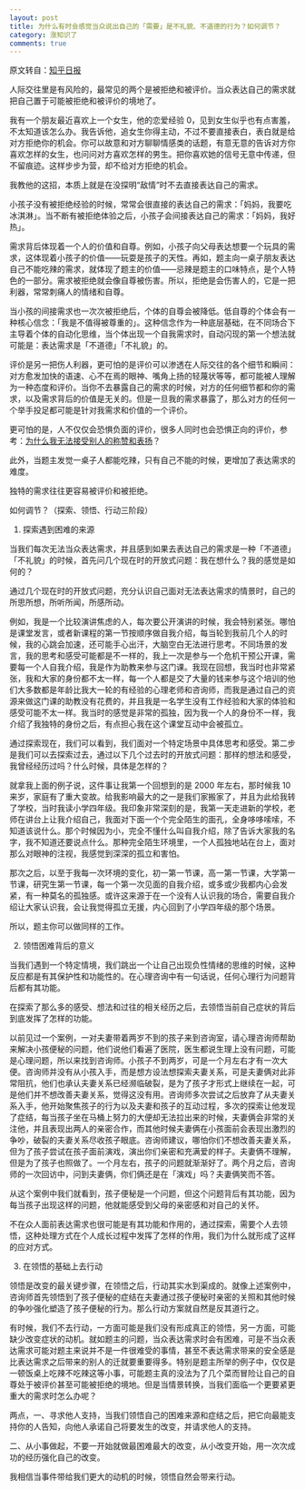 ```yaml
---
layout: post
title: 为什么有时会感觉当众说出自己的「需要」是不礼貌、不道德的行为？如何调节？
category: 涨知识了
comments: true
---
```


原文转自：[知乎日报](http://daily.zhihu.com/story/7117596)

人际交往里是有风险的，最常见的两个是被拒绝和被评价。当众表达自己的需求就把自己置于可能被拒绝和被评价的境地了。

我有一个朋友最近喜欢上一个女生，他的恋爱经验 0，见到女生似乎也有点害羞，不太知道该怎么办。我告诉他，追女生你得主动，不过不要直接表白，表白就是给对方拒绝你的机会。你可以故意和对方聊聊情感类的话题，有意无意的告诉对方你喜欢怎样的女生，也问问对方喜欢怎样的男生。把你喜欢她的信号无意中传递，但不留痕迹。这样步步为营，却不给对方拒绝的机会。

我教他的这招，本质上就是在没探明“敌情”时不去直接表达自己的需求。

小孩子没有被拒绝经验的时候，常常会很直接的表达自己的需求：「妈妈，我要吃冰淇淋」。当不断有被拒绝体验之后，小孩子会间接表达自己的需求：「妈妈，我好热」。

需求背后体现着一个人的价值和自尊。例如，小孩子向父母表达想要一个玩具的需求，这体现着小孩子的价值——玩耍是孩子的天性。再如，题主向一桌子朋友表达自己不能吃辣的需求，就体现了题主的价值——忌辣是题主的口味特点，是个人特色的一部分。需求被拒绝就会像自尊被伤害。所以，拒绝是会伤害人的，它是一把利器，常常刺痛人的情绪和自尊。

当小孩的间接需求也一次次被拒绝后，个体的自尊会被降低。低自尊的个体会有一种核心信念：「我是不值得被尊重的」。这种信念作为一种底层基础，在不同场合下主导着个体的自动化思维，当个体出现一个自我需求时，自动闪现的第一个想法就可能是：表达需求是「不道德」「不礼貌」的。

评价是另一把伤人利器，更可怕的是评价可以渗透在人际交往的各个细节和瞬间：对方愈发加快的语速、心不在焉的眼神、嘴角上扬的轻蔑状等等，都可能被人理解为一种态度和评价。当你不去暴露自己的需求的时候，对方的任何细节都和你的需求，以及需求背后的价值是无关的。但是一旦我的需求暴露了，那么对方的任何一个举手投足都可能是针对我需求和价值的一个评价。

更可怕的是，人不仅仅会恐惧负面的评价，很多人同时也会恐惧正向的评价，参考：[为什么我无法接受别人的称赞和表扬](http://www.zhihu.com/question/21534315/answer/25824471)？

此外，当题主发觉一桌子人都能吃辣，只有自己不能的时候，更增加了表达需求的难度。

独特的需求往往更容易被评价和被拒绝。

如何调节？（探索、领悟、行动三阶段）

1. 探索遇到困难的来源

当我们每次无法当众表达需求，并且感到如果去表达自己的需求是一种「不道德」「不礼貌」的时候，首先问几个现在时的开放式问题：我在想什么？我的感觉是如何的？

通过几个现在时的开放式问题，充分认识自己面对无法表达需求的情景时，自己的所思所想，所听所闻，所感所动。

例如，我是一个比较演讲焦虑的人，每次要公开演讲的时候，我会特别紧张。哪怕是课堂发言，或者新课程的第一节按顺序做自我介绍，每当轮到我前几个人的时候，我的心跳会加速，还可能手心出汗，大脑空白无法进行思考。不同场景的发言，我的思考和感受可能都是不一样的，我上一次是参与一个危机干预公开课，需要每一个人自我介绍，我是作为助教来参与这门课。我现在回想，我当时也非常紧张，我和大家的身份都不太一样，每一个人都是交了大量的钱来参与这个培训的他们大多数都是年龄比我大一轮的有经验的心理老师和咨询师，而我是通过自己的资源来做这门课的助教没有花费的，并且我是一名学生没有工作经验和大家的体验和感受可能不太一样。我当时的感觉是非常的孤独，因为我一个人的身份不一样，我介绍了我独特的身份之后，有点担心我在这个课堂互动中会被孤立。

通过探索现在，我们可以看到，我们面对一个特定场景中具体思考和感受。第二步是我们可以去探索过去，通过以下几个过去时的开放式问题：那样的想法和感受，我曾经经历过吗？什么时候，具体是怎样的？

就拿我上面的例子说，这件事让我第一个回想到的是 2000 年左右，那时候我 10 来岁，家庭有了重大变故。给我影响最大的之一是我们家搬家了，并且为此给我转了学校，当时我读小学四年级。我印象非常深刻的是，我第一天走进新的学校，老师在讲台上让我介绍自己，我面对下面一个个完全陌生的面孔，全身哆哆嗦嗦，不知道该说什么。那个时候因为小，完全不懂什么叫自我介绍，除了告诉大家我的名字，我不知道还要说点什么。那种完全陌生环境里，一个人孤独地站在台上，面对那么对眼神的注视，我感觉到深深的孤立和害怕。

那次之后，以至于我每一次环境的变化，初一第一节课，高一第一节课，大学第一节课，研究生第一节课，每一个第一次见面的自我介绍，或多或少我都内心会发紧，有一种莫名的孤独感。或许这来源于在一个没有人认识我的场合，需要自我介绍让大家认识我，会让我觉得孤立无援，内心回到了小学四年级的那个场景。

所以，题主你可以做同样的工作。

2. 领悟困难背后的意义

当我们遇到一个特定情境，我们跳出一个让自己出现负性情绪的思维的时候，这种反应都是有其保护性和功能性的。在心理咨询中有一句话说，任何心理行为问题背后都有其功能。

在探索了那么多的感受、想法和过往的相关经历之后，去领悟当前自己症状的背后到底发挥了怎样的功能。

以前见过一个案例，一对夫妻带着两岁不到的孩子来到咨询室，请心理咨询师帮助来解决小孩便秘的问题，他们说他们看遍了医院，医生都说生理上没有问题，可能是心理问题，所以来找到咨询师。小孩子不到两岁，可是一个月左右才有一次大便。咨询师并没有从小孩入手，而是想方设法想探索夫妻关系，可是夫妻俩对此非常阻抗，他们也承认夫妻关系已经濒临破裂，是为了孩子才形式上继续在一起，可是他们并不想改善夫妻关系，觉得这没有用。咨询师多次尝试之后放弃了从夫妻关系入手，他开始聚焦孩子的行为以及夫妻和孩子的互动过程，多次的探索让他发现了症结，每当孩子坐在马桶上努力的大便却无法拉出来的时候，夫妻俩会非常的关注他，并且表现出两人的亲密合作，而其他时候夫妻俩在小孩面前会表现出激烈的争吵，破裂的夫妻关系尽收孩子眼底。咨询师建议，哪怕你们不想改善夫妻关系，但为了孩子尝试在孩子面前演戏，演出你们亲密和充满爱的样子。夫妻俩不理解，但是为了孩子也照做了。一个月左右，孩子的问题就渐渐好了。两个月之后，咨询师的一次回访中，问到夫妻俩，你们俩还是在「演戏」吗？夫妻俩笑而不答。

从这个案例中我们就看到，孩子便秘是一个问题，但这个问题背后有其功能，因为每当孩子出现这样的问题，他就能感受到父母的亲密感和对自己的关怀。

不在众人面前表达需求也很可能是有其功能和作用的，通过探索，需要个人去领悟，这种处理方式在个人成长过程中发挥了怎样的作用，我们为什么就形成了这样的应对方式。

3. 在领悟的基础上去行动

领悟是改变的最关键步骤，在领悟之后，行动其实水到渠成的。就像上述案例中，咨询师首先领悟到了孩子便秘的症结在夫妻通过孩子便秘时亲密的关照和其他时候的争吵强化塑造了孩子便秘的行为。那么行动方案就自然是反其道行之。

有时候，我们不去行动，一方面可能是我们没有形成真正的领悟，另一方面，可能缺少改变症状的动机。就如题主的问题，当众表达需求时会有困难，可是不当众表达需求可能对题主来说并不是一件很难受的事情，甚至不表达需求带来的安全感是比表达需求之后带来的别人的迁就要重要得多。特别是题主所举的例子中，仅仅是一顿饭桌上吃辣不吃辣这等小事，可能题主真的没法为了几个菜而冒险让自己的自尊处于被评价甚至可能被拒绝的境地。但是当情景转换，当我们面临一个更要紧更重大的需求时怎么办呢？

两点，一、寻求他人支持，当我们领悟自己的困难来源和症结之后，把它向最能支持你的人告知，向他人承诺自己将要发生的改变，并请求他人的支持。

二、从小事做起，不要一开始就做最困难最大的改变，从小改变开始，用一次次成功的经历强化自己的改变。

我相信当事件带给我们更大的动机的时候，领悟自然会带来行动。
